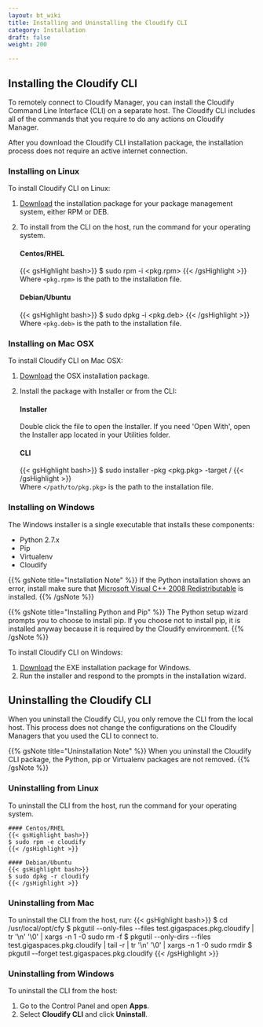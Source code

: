 ```yaml
---
layout: bt_wiki
title: Installing and Uninstalling the Cloudify CLI
category: Installation
draft: false
weight: 200

---
```

## Installing the Cloudify CLI

To remotely connect to Cloudify Manager, you can install the Cloudify Command Line Interface (CLI) on a separate host. The Cloudify CLI includes all of the commands that you require to do any actions on Cloudify Manager.

After you download the Cloudify CLI installation package, the installation process does not require an active internet connection.

### Installing on Linux

To install Cloudify CLI on Linux:

1. [Download](http://cloudify.co/downloads/get_cloudify.html) the installation package for your package management system, either RPM or DEB.
1. To install from the CLI on the host, run the command for your operating system.
     
    #### Centos/RHEL
    {{< gsHighlight bash>}}
    $ sudo rpm -i <pkg.rpm>
    {{< /gsHighlight >}}     
    Where `<pkg.rpm>` is the path to the installation file.

    #### Debian/Ubuntu
    {{< gsHighlight bash>}}
    $ sudo dpkg -i <pkg.deb>
    {{< /gsHighlight >}}     
    Where `<pkg.deb>` is the path to the installation file.

### Installing on Mac OSX

To install Cloudify CLI on Mac OSX:

1. [Download](http://cloudify.co/downloads/get_cloudify.html) the OSX installation package.
1. Install the package with Installer or from the CLI:
   
    #### Installer
    Double click the file to open the Installer. If you need 'Open With', open the Installer app located in your Utilities folder.
   
    #### CLI
    {{< gsHighlight bash>}}
    $ sudo installer -pkg <pkg.pkg> -target /
    {{< /gsHighlight >}}    
    Where `</path/to/pkg.pkg>` is the path to the installation file.
    
### Installing on Windows

The Windows installer is a single executable that installs these components:

* Python 2.7.x
* Pip
* Virtualenv
* Cloudify

{{% gsNote title="Installation Note" %}}
If the Python installation shows an error, install make sure that [Microsoft Visual C++ 2008 Redistributable](https://www.microsoft.com/en-us/download/details.aspx?id=29) is installed.
{{% /gsNote %}}

{{% gsNote title="Installing Python and Pip" %}}
The Python setup wizard prompts you to choose to install pip. If you choose not to install pip, it is installed anyway because it is required by the Cloudify environment.
{{% /gsNote %}}

To install Cloudify CLI on Windows:

1. [Download](http://cloudify.co/downloads/get_cloudify.html) the EXE installation package for Windows.
1. Run the installer and respond to the prompts in the installation wizard.

## Uninstalling the Cloudify CLI

When you uninstall the Cloudify CLI, you only remove the CLI from the local host. This process does not change the configurations on the Cloudify Managers that you used the CLI to connect to.

{{% gsNote title="Uninstallation Note" %}}
When you uninstall the Cloudify CLI package, the Python, pip or Virtualenv packages are not removed.
{{% /gsNote %}}

### Uninstalling from Linux

To uninstall the CLI from the host, run the command for your operating system.

    #### Centos/RHEL
    {{< gsHighlight bash>}}
    $ sudo rpm -e cloudify
    {{< /gsHighlight >}}

    #### Debian/Ubuntu
    {{< gsHighlight bash>}}
    $ sudo dpkg -r cloudify
    {{< /gsHighlight >}}
    
### Uninstalling from Mac

To uninstall the CLI from the host, run:
{{< gsHighlight bash>}}
     $ cd /usr/local/opt/cfy
     $ pkgutil --only-files --files test.gigaspaces.pkg.cloudify | tr '\n' '\0' | xargs -n 1 -0 sudo rm -f
     $ pkgutil --only-dirs --files test.gigaspaces.pkg.cloudify | tail -r | tr '\n' '\0' | xargs -n 1 -0 sudo rmdir
     $ pkgutil --forget test.gigaspaces.pkg.cloudify
     {{< /gsHighlight >}} 

### Uninstalling from Windows

To uninstall the CLI from the host:

1. Go to the Control Panel and open **Apps**.
1. Select **Cloudify CLI** and click **Uninstall**.
